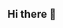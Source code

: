 ## Hi there 👋

<!--
**MissMoffet/MissMoffet** is a ✨ _special_ ✨ repository because its `README.md` (this file) appears on your GitHub profile.

Here are some ideas to get you started:

- 🔭 I’m currently working on Bayesian Data Analysis
- 🌱 I’m currently learning Data Science
- 👯 I’m looking to collaborate on Deep Learning projects
- 🤔 I’m looking for help with interesting data analysis tasks
- 💬 Ask me about wireless communications!
-->
